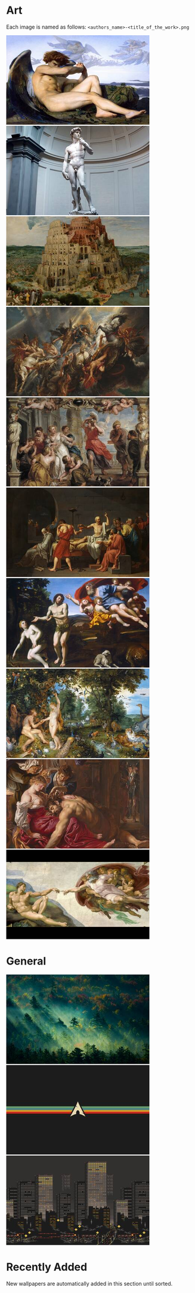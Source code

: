 # Art
Each image is named as follows: `<authors_name>-<title_of_the_work>.png`

[![Thumbnail](./thumbnails/art/alexandre_cabanel-fallen_angel.jpg)](./art/alexandre_cabanel-fallen_angel.png)
[![Thumbnail](./thumbnails/art/michelangelo-david.jpg)](./art/michelangelo-david.png)
[![Thumbnail](./thumbnails/art/pieter_bruegel-the_tower_of_babel.jpg)](./art/pieter_bruegel-the_tower_of_babel.png)
[![Thumbnail](./thumbnails/art/paul_rubens-the_fall_of_phaeton.jpg)](./art/paul_rubens-the_fall_of_phaeton.png)
[![Thumbnail](./thumbnails/art/paul_rubens-achilles_discovered_by_ulysses.jpg)](./art/paul_rubens-achilles_discovered_by_ulysses.png)
[![Thumbnail](./thumbnails/art/david-the_death_of_socrates.jpg)](./art/david-the_death_of_socrates.png)
[![Thumbnail](./thumbnails/art/domenico-the_rebuke_of_adam_and_eve.jpg)](./art/domenico-the_rebuke_of_adam_and_eve.png)
[![Thumbnail](./thumbnails/art/paul_rubens-the_fall_of_man.jpg)](./art/paul_rubens-the_fall_of_man.png)
[![Thumbnail](./thumbnails/art/paul_rubens-samson_and_delilah.jpg)](./art/paul_rubens-samson_and_delilah.png)
[![Thumbnail](./thumbnails/art/michelangelo-the_creation_of_adam.jpg)](./art/michelangelo-the_creation_of_adam.png)

# General
[![Thumbnail](./thumbnails/general/001.jpg)](./general/001.png)
[![Thumbnail](./thumbnails/general/002.jpg)](./general/002.png)
[![Thumbnail](./thumbnails/general/003.jpg)](./general/003.png)

# Recently Added
New wallpapers are automatically added in this section until sorted.<br/>
